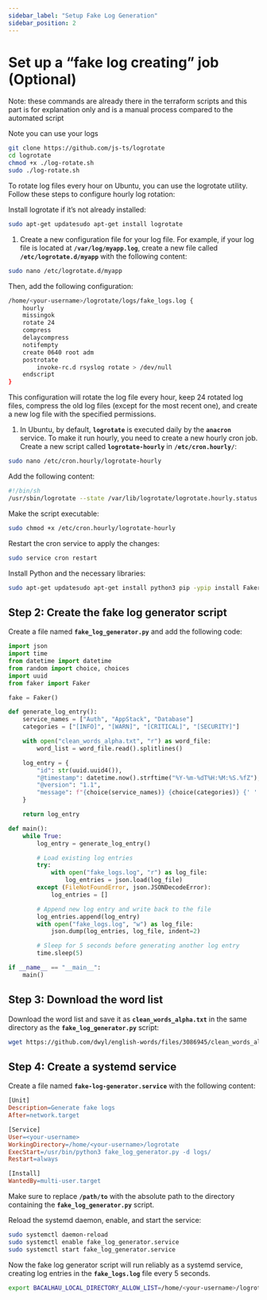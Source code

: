 ```yaml
---
sidebar_label: "Setup Fake Log Generation"
sidebar_position: 2
---
```

# Set up a “fake log creating” job (Optional)

Note: these commands are already there in the terraform scripts and this part is for explanation only and is a manual process compared to the automated script

Note you can use your logs

```bash
git clone https://github.com/js-ts/logrotate
cd logrotate
chmod +x ./log-rotate.sh
sudo ./log-rotate.sh
```

To rotate log files every hour on Ubuntu, you can use the logrotate utility. Follow these steps to configure hourly log rotation:

Install logrotate if it’s not already installed:

```bash
sudo apt-get updatesudo apt-get install logrotate
```

1. Create a new configuration file for your log file. For example, if your log file is located at **`/var/log/myapp.log`**, create a new file called **`/etc/logrotate.d/myapp`** with the following content:

```bash
sudo nano /etc/logrotate.d/myapp
```

Then, add the following configuration:

```bash
/home/<your-username>/logrotate/logs/fake_logs.log {
    hourly
    missingok
    rotate 24
    compress
    delaycompress
    notifempty
    create 0640 root adm
    postrotate
        invoke-rc.d rsyslog rotate > /dev/null
    endscript
}
```

This configuration will rotate the log file every hour, keep 24 rotated log files, compress the old log files (except for the most recent one), and create a new log file with the specified permissions.

1. In Ubuntu, by default, **`logrotate`** is executed daily by the **`anacron`** service. To make it run hourly, you need to create a new hourly cron job. Create a new script called **`logrotate-hourly`** in **`/etc/cron.hourly/`**:

```bash
sudo nano /etc/cron.hourly/logrotate-hourly
```

Add the following content:

```bash
#!/bin/sh
/usr/sbin/logrotate --state /var/lib/logrotate/logrotate.hourly.status /etc/logrotate.conf
```

Make the script executable:

```bash
sudo chmod +x /etc/cron.hourly/logrotate-hourly
```

Restart the cron service to apply the changes:

```bash
sudo service cron restart
```

Install Python and the necessary libraries:

```bash
sudo apt-get updatesudo apt-get install python3 pip -ypip install Faker
```

## **Step 2: Create the fake log generator script**

Create a file named **`fake_log_generator.py`** and add the following code:

```python
import json
import time
from datetime import datetime
from random import choice, choices
import uuid
from faker import Faker

fake = Faker()

def generate_log_entry():
    service_names = ["Auth", "AppStack", "Database"]
    categories = ["[INFO]", "[WARN]", "[CRITICAL]", "[SECURITY]"]

    with open("clean_words_alpha.txt", "r") as word_file:
        word_list = word_file.read().splitlines()

    log_entry = {
        "id": str(uuid.uuid4()),
        "@timestamp": datetime.now().strftime("%Y-%m-%dT%H:%M:%S.%fZ"),
        "@version": "1.1",
        "message": f"{choice(service_names)} {choice(categories)} {' '.join(choices(word_list, k=5))}",
    }

    return log_entry

def main():
    while True:
        log_entry = generate_log_entry()

        # Load existing log entries
        try:
            with open("fake_logs.log", "r") as log_file:
                log_entries = json.load(log_file)
        except (FileNotFoundError, json.JSONDecodeError):
            log_entries = []

        # Append new log entry and write back to the file
        log_entries.append(log_entry)
        with open("fake_logs.log", "w") as log_file:
            json.dump(log_entries, log_file, indent=2)

        # Sleep for 5 seconds before generating another log entry
        time.sleep(5)

if __name__ == "__main__":
    main()
```

## **Step 3: Download the word list**

Download the word list and save it as **`clean_words_alpha.txt`** in the same directory as the **`fake_log_generator.py`** script:

```bash
wget https://github.com/dwyl/english-words/files/3086945/clean_words_alpha.txt
```

## **Step 4: Create a systemd service**

Create a file named **`fake-log-generator.service`** with the following content:

```makefile
[Unit]
Description=Generate fake logs
After=network.target

[Service]
User=<your-username>
WorkingDirectory=/home/<your-username>/logrotate
ExecStart=/usr/bin/python3 fake_log_generator.py -d logs/
Restart=always

[Install]
WantedBy=multi-user.target
```

Make sure to replace **`/path/to`** with the absolute path to the directory containing the **`fake_log_generator.py`** script.

Reload the systemd daemon, enable, and start the service:

```bash
sudo systemctl daemon-reload
sudo systemctl enable fake_log_generator.service
sudo systemctl start fake_log_generator.service
```

Now the fake log generator script will run reliably as a systemd service, creating log entries in the **`fake_logs.log`** file every 5 seconds.

```bash
export BACALHAU_LOCAL_DIRECTORY_ALLOW_LIST=/home/<your-username>/logrotate/logs
```
